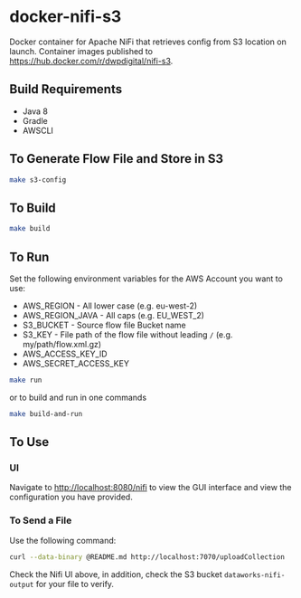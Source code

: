  # docker-nifi-s3
Docker container for Apache NiFi that retrieves config from S3 location on launch. Container images published to https://hub.docker.com/r/dwpdigital/nifi-s3.

## Build Requirements
- Java 8
- Gradle
- AWSCLI

## To Generate Flow File and Store in S3
```bash
make s3-config
```

## To Build
```bash
make build
```

## To Run
Set the following environment variables for the AWS Account you want to use:
- AWS_REGION - All lower case (e.g. eu-west-2)
- AWS_REGION_JAVA - All caps (e.g. EU_WEST_2)
- S3_BUCKET - Source flow file Bucket name
- S3_KEY - File path of the flow file without leading `/` (e.g. my/path/flow.xml.gz)
- AWS_ACCESS_KEY_ID
- AWS_SECRET_ACCESS_KEY

```bash
make run
```

or to build and run in one commands

```bash
make build-and-run
```

## To Use
### UI
Navigate to [http://localhost:8080/nifi](http://localhost:8080/nifi) to view the GUI interface and view the configuration you have provided.


### To Send a File
Use the following command:
```bash
curl --data-binary @README.md http://localhost:7070/uploadCollection 
```

Check the Nifi UI above, in addition, check the S3 bucket `dataworks-nifi-output` for your file to verify.
